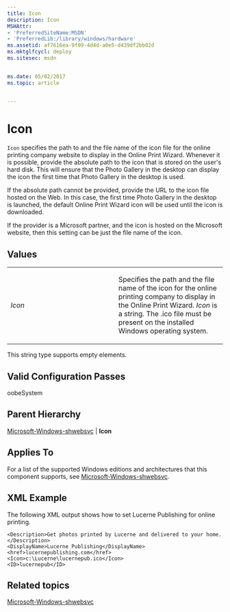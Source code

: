 ```yaml
---
title: Icon
description: Icon
MSHAttr:
- 'PreferredSiteName:MSDN'
- 'PreferredLib:/library/windows/hardware'
ms.assetid: af7616ea-9f09-4d4d-a0e5-d439df2bb02d
ms.mktglfcycl: deploy
ms.sitesec: msdn


ms.date: 05/02/2017
ms.topic: article


---
```


# Icon


`Icon` specifies the path to and the file name of the icon file for the online printing company website to display in the Online Print Wizard. Whenever it is possible, provide the absolute path to the icon that is stored on the user's hard disk. This will ensure that the Photo Gallery in the desktop can display the icon the first time that Photo Gallery in the desktop is used.

If the absolute path cannot be provided, provide the URL to the icon file hosted on the Web. In this case, the first time Photo Gallery in the desktop is launched, the default Online Print Wizard icon will be used until the icon is downloaded.

If the provider is a Microsoft partner, and the icon is hosted on the Microsoft website, then this setting can be just the file name of the icon.

## Values


<table>
<colgroup>
<col width="50%" />
<col width="50%" />
</colgroup>
<tbody>
<tr class="odd">
<td><p><em>Icon</em></p></td>
<td><p>Specifies the path and the file name of the icon for the online printing company to display in the Online Print Wizard. <em>Icon</em> is a string. The .ico file must be present on the installed Windows operating system.</p></td>
</tr>
</tbody>
</table>

 

This string type supports empty elements.

## Valid Configuration Passes


oobeSystem

## Parent Hierarchy


[Microsoft-Windows-shwebsvc](microsoft-windows-shwebsvc.md) | **Icon**

## Applies To


For a list of the supported Windows editions and architectures that this component supports, see [Microsoft-Windows-shwebsvc](microsoft-windows-shwebsvc.md).

## XML Example


The following XML output shows how to set Lucerne Publishing for online printing.

```
<Description>Get photos printed by Lucerne and delivered to your home.</Description>
<DisplayName>Lucerne Publishing</DisplayName>
<href>lucernepublishing.com</href>
<Icon>c:\Lucerne\lucernepub.ico</Icon>
<ID>lucernepub</ID>
```

## Related topics


[Microsoft-Windows-shwebsvc](microsoft-windows-shwebsvc.md)

 

 







